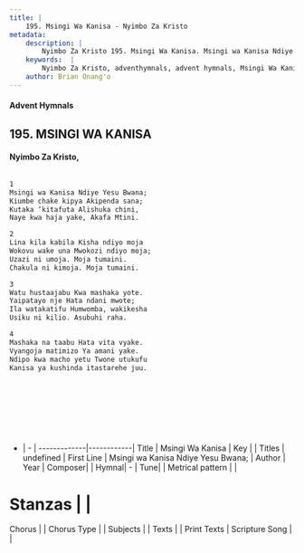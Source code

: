 ```yaml
---
title: |
    195. Msingi Wa Kanisa - Nyimbo Za Kristo
metadata:
    description: |
        Nyimbo Za Kristo 195. Msingi Wa Kanisa. Msingi wa Kanisa Ndiye Yesu Bwana; Kiumbe chake kipya Akipenda sana;  Kutaka ‘kitafuta Alishuka chini,  Naye kwa haja yake, Akafa Mtini.  
    keywords:  |
        Nyimbo Za Kristo, adventhymnals, advent hymnals, Msingi Wa Kanisa, Msingi wa Kanisa Ndiye Yesu Bwana;. 
    author: Brian Onang'o
---
```


#### Advent Hymnals
## 195. MSINGI WA KANISA
####  Nyimbo Za Kristo,

```txt

1
Msingi wa Kanisa Ndiye Yesu Bwana;
Kiumbe chake kipya Akipenda sana; 
Kutaka ‘kitafuta Alishuka chini, 
Naye kwa haja yake, Akafa Mtini.

2
Lina kila kabila Kisha ndiyo moja 
Wokovu wake una Mwokozi ndiyo moja; 
Uzazi ni umoja. Moja tumaini. 
Chakula ni kimoja. Moja tumaini.

3
Watu hustaajabu Kwa mashaka yote. 
Yaipatayo nje Hata ndani mwote; 
Ila watakatifu Humwomba, wakikesha  
Usiku ni kilio. Asubuhi raha.

4
Mashaka na taabu Hata vita vyake. 
Vyangoja matimizo Ya amani yake. 
Ndipo kwa macho yetu Twone utukufu 
Kanisa ya kushinda itastarehe juu.










```

- |   -  |
-------------|------------|
Title | Msingi Wa Kanisa |
Key |  |
Titles | undefined |
First Line | Msingi wa Kanisa Ndiye Yesu Bwana; |
Author | 
Year | 
Composer| |
Hymnal|  - |
Tune|  |
Metrical pattern | |
# Stanzas |  |
Chorus |  |
Chorus Type |  |
Subjects | |
Texts |  |
Print Texts | 
Scripture Song |  |
    
